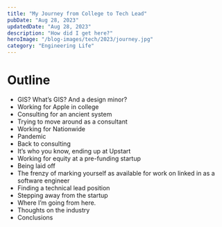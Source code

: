 ```yaml
---
title: "My Journey from College to Tech Lead"
pubDate: "Aug 28, 2023"
updatedDate: "Aug 28, 2023"
description: "How did I get here?"
heroImage: "/blog-images/tech/2023/journey.jpg"
category: "Engineering Life"
---
```


# Outline

- GIS? What’s GIS? And a design minor?
- Working for Apple in college
- Consulting for an ancient system
- Trying to move around as a consultant
- Working for Nationwide
- Pandemic
- Back to consulting
- It’s who you know, ending up at Upstart
- Working for equity at a pre-funding startup
- Being laid off
- The frenzy of marking yourself as available for work on linked in as a software engineer
- Finding a technical lead position
- Stepping away from the startup
- Where I’m going from here.
- Thoughts on the industry
- Conclusions
